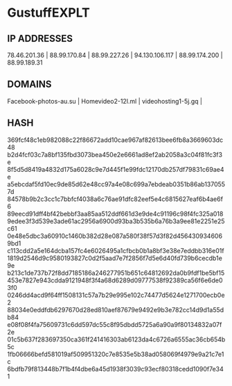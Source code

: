 # GustuffEXPLT

## IP ADDRESSES
78.46.201.36 | 
88.99.170.84 | 
88.99.227.26 | 
94.130.106.117 | 
88.99.174.200 | 
88.99.189.31

## DOMAINS
Facebook-photos-au.su | 
Homevideo2-12l.ml | 
videohosting1-5j.gq | 

## HASH
369fcf48c1eb982088c22f86672add10cae967af82613bee6fb8a3669603dc48
b2d4fcf03c7a8bf135fbd3073bea450e2e6661ad8ef2ab2058a3c04f81fc3f3e
8f5d5d8419a4832d175a6028c9e7d445f1e99fdc12170db257df79831c69ae4e
a5ebcdaf5fd10ec9de85d62e48cc97a4e08c699a7ebdeab0351b86ab1370557d
84578b9b2c3cc1c7bbfcf4038a6c76ae91dfc82eef5e4c6815627eaf6b4ae6f6
89eecd91dff4bf42bebbf3aa85aa512ddf661d3e9de4c91196c98f4fc325a018
9edee3f3d539e3ade61ac2956a6900d93ba3b535b6a76b3a9ee81e2251e25c61
0e48e5dbc3a60910c1460b382d28e087a580f38f57d3f82d4564309346069bd1
c113cdd2a5e164dcba157fc4e6026495a1cfbcb0b1a8bf3e38e7eddbb316e01f
1819d2546d9c9580193827c0d2f5aad7e7f2856f7d5e6d40fd739b6cecdb1e9e
b213c1de737b72f8dd7185186a246277951b651c64812692da0b9fdf1be5bf15
453e7827e943cdda9121948f3f4a68d6289d09777538f92389ca56f6e6de03f0
0246dd4acd9f64ff1508131c57a7b29e995e102c74477d5624e1271700ecb0e2
88034e0eddfdb6297670d28ed810aef87679e9492e9b3e782cc14d9d1a55db84
e08f08f4fa75609731c6dd597dc55c8f95dbdd5725a6a90a9f80134832a07f2e
01c5b637f283697350ca361f241416303ab6123da4c6726a6555ac36cb654b5c
1fb06666befd581019af509951320c7e8535e5b38ad058069f4979e9a21c7e1c
6bdfb79f813448b7f1b4f4dbe6a45d1938f3039c93ecf80318cedd1090f7e341

